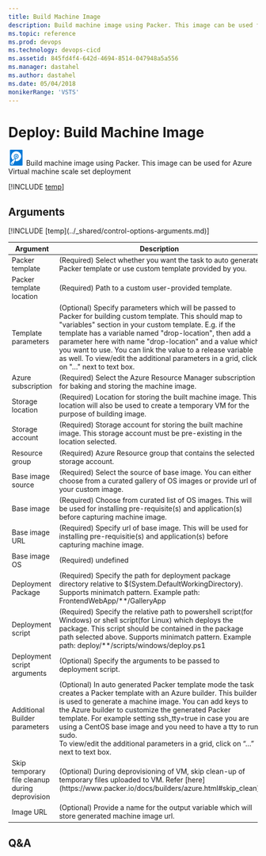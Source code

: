 ```yaml
---
title: Build Machine Image
description: Build machine image using Packer. This image can be used for Azure Virtual machine scale set deployment
ms.topic: reference
ms.prod: devops
ms.technology: devops-cicd
ms.assetid: 845fd4f4-642d-4694-8514-047948a5a556
ms.manager: dastahel
ms.author: dastahel
ms.date: 05/04/2018
monikerRange: 'VSTS'
---
```


# Deploy: Build Machine Image

![](_img/packerbuild.png) Build machine image using Packer. This image can be used for Azure Virtual machine scale set deployment

[!INCLUDE [temp](../_shared/yaml/PackerBuildV0.0.md)]

## Arguments

<table><thead><tr><th>Argument</th><th>Description</th></tr></thead>
<tr><td>Packer template</td><td>(Required) Select whether you want the task to auto generate Packer template or use custom template provided by you.</td></tr>
<tr><td>Packer template location</td><td>(Required) Path to a custom user-provided template.</td></tr>
<tr><td>Template parameters</td><td>(Optional) Specify parameters which will be passed to Packer for building custom template. This should map to "variables" section in your custom template. E.g. if the template has a variable named "drop-location", then add a parameter here with name "drop-location" and a value which you want to use. You can link the value to a release variable as well. To view/edit the additional parameters in a grid, click on "…" next to text box.</td></tr>
<tr><td>Azure subscription</td><td>(Required) Select the Azure Resource Manager subscription for baking and storing the machine image.</td></tr>
<tr><td>Storage location</td><td>(Required) Location for storing the built machine image. This location will also be used to create a temporary VM for the purpose of building image.</td></tr>
<tr><td>Storage account</td><td>(Required) Storage account for storing the built machine image. This storage account must be pre-existing in the location selected.</td></tr>
<tr><td>Resource group</td><td>(Required) Azure Resource group that contains the selected storage account.</td></tr>
<tr><td>Base image source</td><td>(Required) Select the source of base image. You can either choose from a curated gallery of OS images or provide url of your custom image.</td></tr>
<tr><td>Base image</td><td>(Required) Choose from curated list of OS images. This will be used for installing pre-requisite(s) and application(s) before capturing machine image.</td></tr>
<tr><td>Base image URL</td><td>(Required) Specify url of base image. This will be used for installing pre-requisitie(s) and application(s) before capturing machine image.</td></tr>
<tr><td>Base image OS</td><td>(Required) undefined</td></tr>
<tr><td>Deployment Package</td><td>(Required) Specify the path for deployment package directory relative to $(System.DefaultWorkingDirectory). Supports minimatch pattern. Example path: FrontendWebApp/**/GalleryApp</td></tr>
<tr><td>Deployment script</td><td>(Required) Specify the relative path to powershell script(for Windows) or shell script(for Linux) which deploys the package. This script should be contained in the package path selected above. Supports minimatch pattern. Example path: deploy/**/scripts/windows/deploy.ps1</td></tr>
<tr><td>Deployment script arguments</td><td>(Optional) Specify the arguments to be passed to deployment script.</td></tr>
<tr><td>Additional Builder parameters</td><td>(Optional) In auto generated Packer template mode the task creates a Packer template with an Azure builder. This builder is used to generate a machine image. You can add keys to the Azure builder to customize the generated Packer template. For example setting ssh_tty=true in case you are using a CentOS base image and you need to have a tty to run sudo.<br/>To view/edit the additional parameters in a grid, click on “…” next to text box.</td></tr>
<tr><td>Skip temporary file cleanup during deprovision</td><td>(Optional) During deprovisioning of VM, skip clean-up of temporary files uploaded to VM. Refer [here](https://www.packer.io/docs/builders/azure.html#skip_clean)</td></tr>
<tr><td>Image URL</td><td>(Optional) Provide a name for the output variable which will store generated machine image url.</td></tr>
[!INCLUDE [temp](../_shared/control-options-arguments.md)]
</table>

## Q&A

<!-- BEGINSECTION class="md-qanda" -->

<!-- ENDSECTION -->
